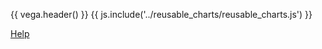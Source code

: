 {{ vega.header() }}
{{ js.include('../reusable_charts/reusable_charts.js') }}

<a href="../help/index.html" class="icon fa fa-question-circle"> Help</a>

<div id="visualization"></div>
<script type="text/javascript">
  dvOverTimeChart('../data/labs-all-agg-data.csv', 
    {
      selectedDataVariables: ['% HIV Lab Completed', '% Hepatitus Lab Completed', '% Tox Screen Lab Completed'],
      initVariables: ['% HIV Lab Completed', '% Hepatitus Lab Completed', '% Tox Screen Lab Completed']
    }
  )
</script>

<style>
/* hack to turn off gray background in the readthedocs theme */
.wy-nav-content-wrap { background-color: #fcfcfc !important; }
</style>
